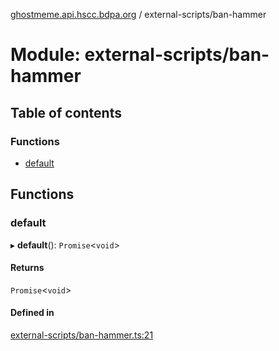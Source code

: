 [ghostmeme.api.hscc.bdpa.org][1] / external-scripts/ban-hammer

# Module: external-scripts/ban-hammer

## Table of contents

### Functions

- [default][2]

## Functions

### default

▸ **default**(): `Promise`<`void`>

#### Returns

`Promise`<`void`>

#### Defined in

[external-scripts/ban-hammer.ts:21][3]

[1]: ../README.md
[2]: external_scripts_ban_hammer.md#default
[3]:
  https://github.com/nhscc/ghostmeme.api.hscc.bdpa.org/blob/331c113/external-scripts/ban-hammer.ts#L21

